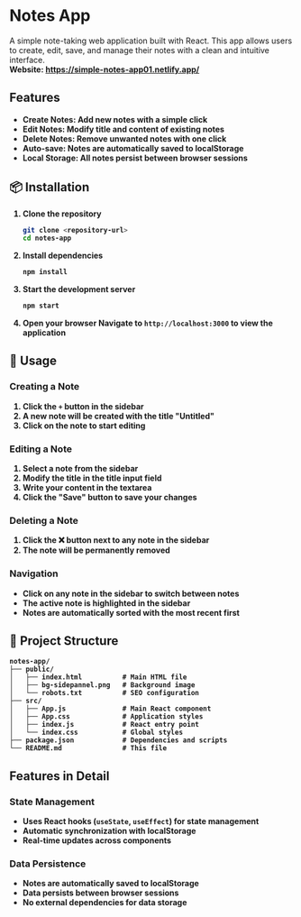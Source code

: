 # Notes App

A simple note-taking web application built with React. This app allows users to create, edit, save, and manage their notes with a clean and intuitive interface.<br>
<b>Website:<b/> https://simple-notes-app01.netlify.app/

## Features

- **Create Notes**: Add new notes with a simple click
- **Edit Notes**: Modify title and content of existing notes
- **Delete Notes**: Remove unwanted notes with one click
- **Auto-save**: Notes are automatically saved to localStorage
- **Local Storage**: All notes persist between browser sessions

## 📦 Installation

1. **Clone the repository**
   ```bash
   git clone <repository-url>
   cd notes-app
   ```

2. **Install dependencies**
   ```bash
   npm install
   ```

3. **Start the development server**
   ```bash
   npm start
   ```

4. **Open your browser**
   Navigate to `http://localhost:3000` to view the application

## 🎯 Usage

### Creating a Note
1. Click the `+` button in the sidebar
2. A new note will be created with the title "Untitled"
3. Click on the note to start editing

### Editing a Note
1. Select a note from the sidebar
2. Modify the title in the title input field
3. Write your content in the textarea
4. Click the "Save" button to save your changes

### Deleting a Note
1. Click the ❌ button next to any note in the sidebar
2. The note will be permanently removed

### Navigation
- Click on any note in the sidebar to switch between notes
- The active note is highlighted in the sidebar
- Notes are automatically sorted with the most recent first

## 📁 Project Structure

```
notes-app/
├── public/
│   ├── index.html          # Main HTML file
│   ├── bg-sidepannel.png   # Background image
│   └── robots.txt          # SEO configuration
├── src/
│   ├── App.js              # Main React component
│   ├── App.css             # Application styles
│   ├── index.js            # React entry point
│   └── index.css           # Global styles
├── package.json            # Dependencies and scripts
└── README.md               # This file
```
## Features in Detail

### State Management
- Uses React hooks (`useState`, `useEffect`) for state management
- Automatic synchronization with localStorage
- Real-time updates across components

### Data Persistence
- Notes are automatically saved to localStorage
- Data persists between browser sessions
- No external dependencies for data storage
